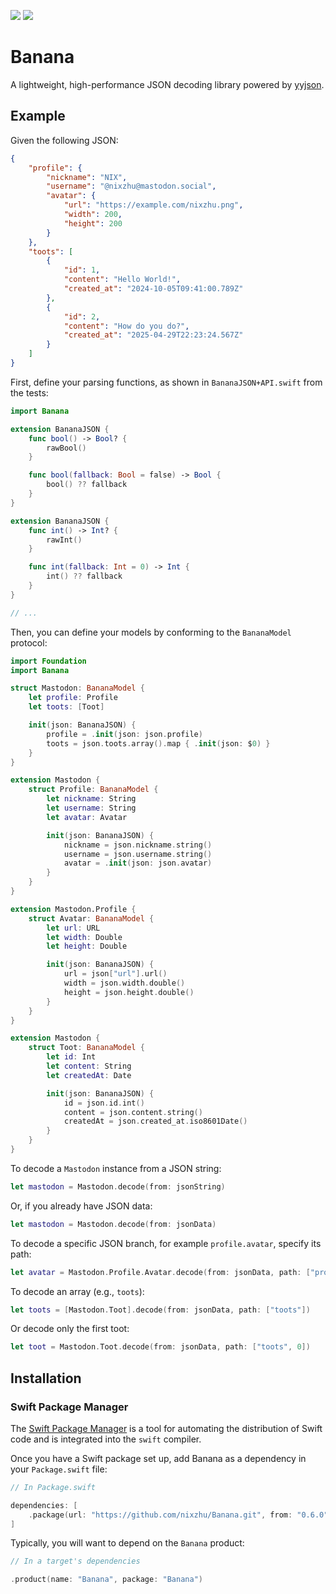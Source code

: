 [![](https://img.shields.io/endpoint?url=https%3A%2F%2Fswiftpackageindex.com%2Fapi%2Fpackages%2Fnixzhu%2FBanana%2Fbadge%3Ftype%3Dswift-versions)](https://swiftpackageindex.com/nixzhu/Banana)
[![](https://img.shields.io/endpoint?url=https%3A%2F%2Fswiftpackageindex.com%2Fapi%2Fpackages%2Fnixzhu%2FBanana%2Fbadge%3Ftype%3Dplatforms)](https://swiftpackageindex.com/nixzhu/Banana)

# Banana

A lightweight, high-performance JSON decoding library powered by [yyjson](https://github.com/ibireme/yyjson).

## Example

Given the following JSON:

```json
{
    "profile": {
        "nickname": "NIX",
        "username": "@nixzhu@mastodon.social",
        "avatar": {
            "url": "https://example.com/nixzhu.png",
            "width": 200,
            "height": 200
        }
    },
    "toots": [
        {
            "id": 1,
            "content": "Hello World!",
            "created_at": "2024-10-05T09:41:00.789Z"
        },
        {
            "id": 2,
            "content": "How do you do?",
            "created_at": "2025-04-29T22:23:24.567Z"
        }
    ]
}
```

First, define your parsing functions, as shown in `BananaJSON+API.swift` from the tests:

```swift
import Banana

extension BananaJSON {
    func bool() -> Bool? {
        rawBool()
    }

    func bool(fallback: Bool = false) -> Bool {
        bool() ?? fallback
    }
}

extension BananaJSON {
    func int() -> Int? {
        rawInt()
    }

    func int(fallback: Int = 0) -> Int {
        int() ?? fallback
    }
}

// ...
```

Then, you can define your models by conforming to the `BananaModel` protocol:

```swift
import Foundation
import Banana

struct Mastodon: BananaModel {
    let profile: Profile
    let toots: [Toot]

    init(json: BananaJSON) {
        profile = .init(json: json.profile)
        toots = json.toots.array().map { .init(json: $0) }
    }
}

extension Mastodon {
    struct Profile: BananaModel {
        let nickname: String
        let username: String
        let avatar: Avatar

        init(json: BananaJSON) {
            nickname = json.nickname.string()
            username = json.username.string()
            avatar = .init(json: json.avatar)
        }
    }
}

extension Mastodon.Profile {
    struct Avatar: BananaModel {
        let url: URL
        let width: Double
        let height: Double

        init(json: BananaJSON) {
            url = json["url"].url()
            width = json.width.double()
            height = json.height.double()
        }
    }
}

extension Mastodon {
    struct Toot: BananaModel {
        let id: Int
        let content: String
        let createdAt: Date

        init(json: BananaJSON) {
            id = json.id.int()
            content = json.content.string()
            createdAt = json.created_at.iso8601Date()
        }
    }
}
```

To decode a `Mastodon` instance from a JSON string:

```swift
let mastodon = Mastodon.decode(from: jsonString)
```

Or, if you already have JSON data:

```swift
let mastodon = Mastodon.decode(from: jsonData)
```

To decode a specific JSON branch, for example `profile.avatar`, specify its path:

```swift
let avatar = Mastodon.Profile.Avatar.decode(from: jsonData, path: ["profile", "avatar"])
```

To decode an array (e.g., `toots`):

```swift
let toots = [Mastodon.Toot].decode(from: jsonData, path: ["toots"])
```

Or decode only the first toot:

```swift
let toot = Mastodon.Toot.decode(from: jsonData, path: ["toots", 0])
```

## Installation

### Swift Package Manager

The [Swift Package Manager](https://swift.org/package-manager/) is a tool for automating the distribution of Swift code and is integrated into the `swift` compiler.

Once you have a Swift package set up, add Banana as a dependency in your `Package.swift` file:

```swift
// In Package.swift

dependencies: [
    .package(url: "https://github.com/nixzhu/Banana.git", from: "0.6.0"),
]
```

Typically, you will want to depend on the `Banana` product:

```swift
// In a target's dependencies

.product(name: "Banana", package: "Banana")
```
